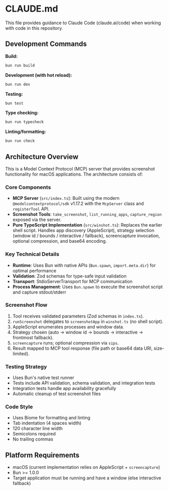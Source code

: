 # CLAUDE.md

This file provides guidance to Claude Code (claude.ai/code) when working with code in this repository.

## Development Commands

**Build:**

```bash
bun run build
```

**Development (with hot reload):**

```bash
bun run dev
```

**Testing:**

```bash
bun test
```

**Type checking:**

```bash
bun run typecheck
```

**Linting/formatting:**

```bash
bun run check
```

## Architecture Overview

This is a Model Context Protocol (MCP) server that provides screenshot functionality for macOS applications. The architecture consists of:

### Core Components

- **MCP Server** (`src/index.ts`): Built using the modern `@modelcontextprotocol/sdk` v1.17.2 with the `McpServer` class and `registerTool` API.
- **Screenshot Tools**: `take_screenshot`, `list_running_apps`, `capture_region` exposed via the server.
- **Pure TypeScript Implementation** (`src/winshot.ts`): Replaces the earlier shell script. Handles app discovery (AppleScript), strategy selection (window id / bounds / interactive / fallback), screencapture invocation, optional compression, and base64 encoding.

### Key Technical Details

- **Runtime**: Uses Bun with native APIs (`Bun.spawn`, `import.meta.dir`) for optimal performance
- **Validation**: Zod schemas for type-safe input validation
- **Transport**: StdioServerTransport for MCP communication
- **Process Management**: Uses `Bun.spawn` to execute the screenshot script and capture stdout/stderr

### Screenshot Flow

1. Tool receives validated parameters (Zod schemas in `index.ts`).
2. `runScreenshot` delegates to `screenshotApp` in `winshot.ts` (no shell script).
3. AppleScript enumerates processes and window data.
4. Strategy chosen (auto → window id → bounds → interactive → frontmost fallback).
5. `screencapture` runs; optional compression via `sips`.
6. Result mapped to MCP tool response (file path or base64 data URI, size-limited).

### Testing Strategy

- Uses Bun's native test runner
- Tests include API validation, schema validation, and integration tests
- Integration tests handle app availability gracefully
- Automatic cleanup of test screenshot files

### Code Style

- Uses Biome for formatting and linting
- Tab indentation (4 spaces width)
- 120 character line width
- Semicolons required
- No trailing commas

## Platform Requirements

- macOS (current implementation relies on AppleScript + `screencapture`)
- Bun >= 1.0.0
- Target application must be running and have a window (else interactive fallback)
